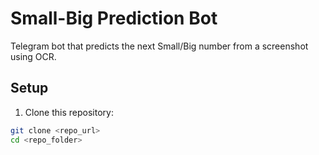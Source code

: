 # Small-Big Prediction Bot

Telegram bot that predicts the next Small/Big number from a screenshot using OCR.

## Setup

1. Clone this repository:

```bash
git clone <repo_url>
cd <repo_folder>
